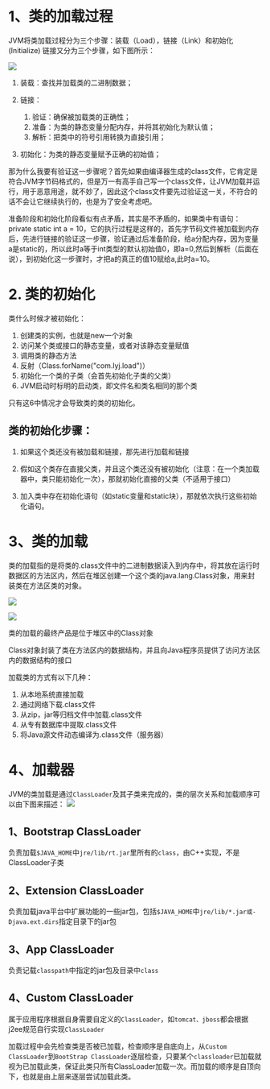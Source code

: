 
# 1、类的加载过程  
JVM将类加载过程分为三个步骤：装载（Load），链接（Link）和初始化(Initialize) 链接又分为三个步骤，如下图所示：

![](http://oov0wb0gl.bkt.clouddn.com/2017-06-06-14952769646458.jpg)

1. 装载：查找并加载类的二进制数据；

2. 链接：
    1. 验证：确保被加载类的正确性；
    2. 准备：为类的静态变量分配内存，并将其初始化为默认值；
    3. 解析：把类中的符号引用转换为直接引用；

3. 初始化：为类的静态变量赋予正确的初始值；

那为什么我要有验证这一步骤呢？首先如果由编译器生成的class文件，它肯定是符合JVM字节码格式的，但是万一有高手自己写一个class文件，让JVM加载并运行，用于恶意用途，就不妙了，因此这个class文件要先过验证这一关，不符合的话不会让它继续执行的，也是为了安全考虑吧。

准备阶段和初始化阶段看似有点矛盾，其实是不矛盾的，如果类中有语句：private static int a = 10，它的执行过程是这样的，首先字节码文件被加载到内存后，先进行链接的验证这一步骤，验证通过后准备阶段，给a分配内存，因为变量a是static的，所以此时a等于int类型的默认初始值0，即a=0,然后到解析（后面在说），到初始化这一步骤时，才把a的真正的值10赋给a,此时a=10。

# 2. 类的初始化

类什么时候才被初始化：

1. 创建类的实例，也就是new一个对象
2. 访问某个类或接口的静态变量，或者对该静态变量赋值
3. 调用类的静态方法
4. 反射（Class.forName("com.lyj.load")）
5. 初始化一个类的子类（会首先初始化子类的父类）
6. JVM启动时标明的启动类，即文件名和类名相同的那个类

只有这6中情况才会导致类的类的初始化。

## 类的初始化步骤：

1. 如果这个类还没有被加载和链接，那先进行加载和链接

2. 假如这个类存在直接父类，并且这个类还没有被初始化（注意：在一个类加载器中，类只能初始化一次），那就初始化直接的父类（不适用于接口）

3. 加入类中存在初始化语句（如static变量和static块），那就依次执行这些初始化语句。

# 3、类的加载

类的加载指的是将类的.class文件中的二进制数据读入到内存中，将其放在运行时数据区的方法区内，然后在堆区创建一个这个类的java.lang.Class对象，用来封装类在方法区类的对象。

![](http://oov0wb0gl.bkt.clouddn.com/2017-06-06-14952769864695.jpg)

![](http://oov0wb0gl.bkt.clouddn.com/2017-06-06-14952769933082.jpg)


类的加载的最终产品是位于堆区中的Class对象

Class对象封装了类在方法区内的数据结构，并且向Java程序员提供了访问方法区内的数据结构的接口

加载类的方式有以下几种：

1. 从本地系统直接加载
2. 通过网络下载.class文件
3. 从zip，jar等归档文件中加载.class文件
4. 从专有数据库中提取.class文件
5. 将Java源文件动态编译为.class文件（服务器）

# 4、加载器

JVM的类加载是通过`ClassLoader`及其子类来完成的，类的层次关系和加载顺序可以由下图来描述：
![](http://oov0wb0gl.bkt.clouddn.com/2017-06-06-14952770145847.jpg)


## 1、Bootstrap ClassLoader

负责加载`$JAVA_HOME`中`jre/lib/rt.jar`里所有的`class`，由C++实现，不是ClassLoader子类

## 2、Extension ClassLoader

负责加载java平台中扩展功能的一些jar包，包括`$JAVA_HOME`中`jre/lib/*.jar或-Djava.ext.dirs`指定目录下的jar包

## 3、App ClassLoader

负责记载`classpath`中指定的jar包及目录中`class`

## 4、Custom ClassLoader

属于应用程序根据自身需要自定义的`ClassLoader`，如`tomcat、jboss`都会根据j2ee规范自行实现`ClassLoader`

加载过程中会先检查类是否被已加载，检查顺序是自底向上，从`Custom ClassLoader`到`BootStrap ClassLoader`逐层检查，只要某个`classloader`已加载就视为已加载此类，保证此类只所有ClassLoader加载一次。而加载的顺序是自顶向下，也就是由上层来逐层尝试加载此类。
    


